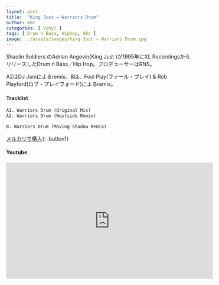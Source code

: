 ```yaml
---
layout: post
title:  "King Just – Warriors Drum"
author: mmr
categories: [ Vinyl ]
tags: [ Drum n Bass, Hiphop, 90s ]
image: ../assets/images/King Just – Warriors Drum.jpg
---
```


Shaolin Soldiers のAdrian Angevin(King Just )が1995年にXL RecordingsからリリースしたDrum n Bass／Hip Hop。プロデューサーはRNS。

A2はDJ Jamによるremix。Bは、Foul Play(ファール・プレイ) & Rob Playford(ロブ・プレイフォード)によるremix。

#### Tracklist
```md
A1. Warriors Drum (Original Mix)
A2. Warriors Drum (Westside Remix)

B. Warriors Drum (Moving Shadow Remix)
```

[メルカリで購入](https://jp.mercari.com/item/m15405235359?afid=6142608987){: .button1}

#### Youtube
<iframe width="560" height="315" src="https://www.youtube.com/embed/EyYP_Q6z7jQ?si=HrE2D9y1DryU_TJ9" title="YouTube video player" frameborder="0" allow="accelerometer; autoplay; clipboard-write; encrypted-media; gyroscope; picture-in-picture; web-share" referrerpolicy="strict-origin-when-cross-origin" allowfullscreen></iframe>
